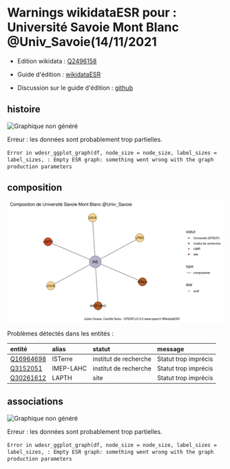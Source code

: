 Warnings wikidataESR pour : Université Savoie Mont Blanc @Univ_Savoie(14/11/2021
================

- Edition wikidata : [Q2496158](https://www.wikidata.org/wiki/Q2496158)
- Guide d'édition : [wikidataESR](https://github.com/cpesr/wikidataESR/)

- Discussion sur le guide d'édition : [github](https://github.com/cpesr/wikidataESR/issues)



## histoire 

![Graphique non généré](Q2496158-histoire.png) 

 


Erreur : les données sont probablement trop partielles.
```
Error in wdesr_ggplot_graph(df, node_size = node_size, label_sizes = label_sizes, : Empty ESR graph: something went wrong with the graph production parameters

``` 



## composition 

![Graphique non généré](Q2496158-composition.png) 

Problèmes détectés dans les entités :

|entité                                               |alias     |statut                |message              |
|:----------------------------------------------------|:---------|:---------------------|:--------------------|
|[Q16964698](https://www.wikidata.org/wiki/Q16964698) |ISTerre   |institut de recherche |Statut trop imprécis |
|[Q3152051](https://www.wikidata.org/wiki/Q3152051)   |IMEP-LAHC |institut de recherche |Statut trop imprécis |
|[Q30261612](https://www.wikidata.org/wiki/Q30261612) |LAPTH     |site                  |Statut trop imprécis |

 



## associations 

![Graphique non généré](Q2496158-associations.png) 

 


Erreur : les données sont probablement trop partielles.
```
Error in wdesr_ggplot_graph(df, node_size = node_size, label_sizes = label_sizes, : Empty ESR graph: something went wrong with the graph production parameters

``` 

